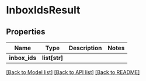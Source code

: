 # InboxIdsResult

## Properties
Name | Type | Description | Notes
------------ | ------------- | ------------- | -------------
**inbox_ids** | **list[str]** |  | 

[[Back to Model list]](../README#documentation-for-models) [[Back to API list]](../README#documentation-for-api-endpoints) [[Back to README]](../README)


